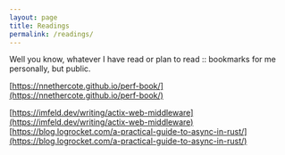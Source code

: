 ```yaml
---
layout: page
title: Readings
permalink: /readings/
---
```


Well you know, whatever I have read or plan to read :: bookmarks for me personally, but public.

[https://nnethercote.github.io/perf-book/](https://nnethercote.github.io/perf-book/)

[https://imfeld.dev/writing/actix-web-middleware](https://imfeld.dev/writing/actix-web-middleware)
[https://blog.logrocket.com/a-practical-guide-to-async-in-rust/](https://blog.logrocket.com/a-practical-guide-to-async-in-rust/)